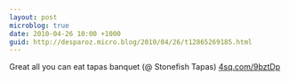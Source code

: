 ```yaml
---
layout: post
microblog: true
date: 2010-04-26 10:00 +1000
guid: http://desparoz.micro.blog/2010/04/26/t12865269185.html
---
```

Great all you can eat tapas banquet (@ Stonefish Tapas) [4sq.com/9bztDp](http://4sq.com/9bztDp)
